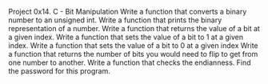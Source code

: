 Project
0x14. C - Bit Manipulation
Write a function that converts a binary number to an unsigned int.
Write a function that prints the binary representation of a number.
Write a function that returns the value of a bit at a given index.
Write a function that sets the value of a bit to 1 at a given index.
Write a function that sets the value of a bit to 0 at a given index
Write a function that returns the number of bits you would need to flip to get from one number to another.
Write a function that checks the endianness.
Find the password for this program.
